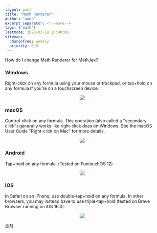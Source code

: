 ```yaml
---
layout: post
title: "Math Renderer"
author: "wano"
excerpt_separator: <!--more-->
tags: ['math']
lastmode: 2023-03-18 15:00:00
sitemap:
  changefreq: weekly
  priority: 0.5
---
```


How do I change Math Renderer for MathJax?<!--more-->

### Windows

Right-click on any formula using your mouse or trackpad, or tap+hold on any formula if you're on a touchscreen device.

<center><img src="https://cgvfxmath.github.io/assets/img/math_renderer_windows.png"></center>

### macOS

Control-click on any formula. This operation (also called a "secondary click") generally works like right-click does on Windows. See the macOS User Guide "Right-click on Mac" for more details.

<center><img src="https://cgvfxmath.github.io/assets/img/math_renderer_macOS.png"></center>

### Android

Tap+hold on any formula. (Tested on FuntouchOS 12)

<center><img src="https://cgvfxmath.github.io/assets/img/math_renderer_android.png"></center>

### iOS

In Safari on an iPhone, use double-tap+hold on any formula. In other browsers, you may instead have to use triple-tap+hold (tested on Brave Browser running on iOS 16.0)

<center><img src="https://cgvfxmath.github.io/assets/img/math_renderer_iOS.png"></center>

[출처](https://math.meta.stackexchange.com/questions/30859/how-do-i-change-math-renderer-for-mathjax)